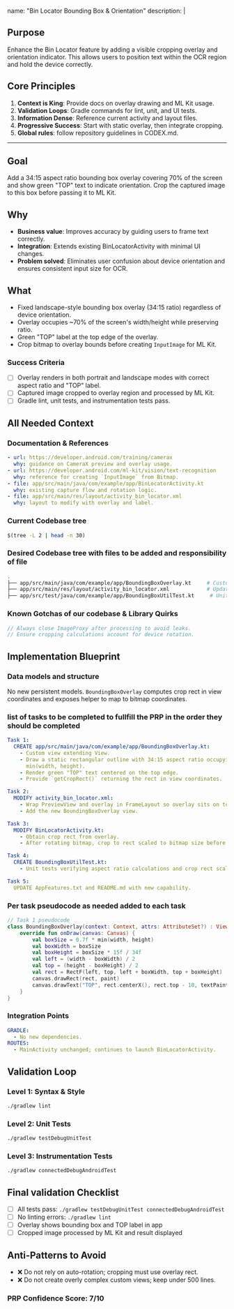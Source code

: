 name: "Bin Locator Bounding Box & Orientation"
description: |
  ## Purpose
  Enhance the Bin Locator feature by adding a visible cropping overlay and
  orientation indicator. This allows users to position text within the OCR
  region and hold the device correctly.

  ## Core Principles
  1. **Context is King**: Provide docs on overlay drawing and ML Kit usage.
  2. **Validation Loops**: Gradle commands for lint, unit, and UI tests.
  3. **Information Dense**: Reference current activity and layout files.
  4. **Progressive Success**: Start with static overlay, then integrate cropping.
  5. **Global rules**: follow repository guidelines in CODEX.md.

---

## Goal
Add a 34:15 aspect ratio bounding box overlay covering 70% of the screen and
show green "TOP" text to indicate orientation. Crop the captured image to this
box before passing it to ML Kit.

## Why
- **Business value**: Improves accuracy by guiding users to frame text correctly.
- **Integration**: Extends existing BinLocatorActivity with minimal UI changes.
- **Problem solved**: Eliminates user confusion about device orientation and
  ensures consistent input size for OCR.

## What
- Fixed landscape-style bounding box overlay (34:15 ratio) regardless of device
  orientation.
- Overlay occupies ~70% of the screen's width/height while preserving ratio.
- Green "TOP" label at the top edge of the overlay.
- Crop bitmap to overlay bounds before creating `InputImage` for ML Kit.

### Success Criteria
- [ ] Overlay renders in both portrait and landscape modes with correct aspect
      ratio and "TOP" label.
- [ ] Captured image cropped to overlay region and processed by ML Kit.
- [ ] Gradle lint, unit tests, and instrumentation tests pass.

## All Needed Context

### Documentation & References
```yaml
- url: https://developer.android.com/training/camerax
  why: guidance on CameraX preview and overlay usage.
- url: https://developer.android.com/ml-kit/vision/text-recognition
  why: reference for creating `InputImage` from Bitmap.
- file: app/src/main/java/com/example/app/BinLocatorActivity.kt
  why: existing capture flow and rotation logic.
- file: app/src/main/res/layout/activity_bin_locator.xml
  why: layout to modify with overlay and label.
```

### Current Codebase tree
```bash
$(tree -L 2 | head -n 30)
```

### Desired Codebase tree with files to be added and responsibility of file
```bash
.
├── app/src/main/java/com/example/app/BoundingBoxOverlay.kt     # Custom View drawing 34:15 box and TOP text
├── app/src/main/res/layout/activity_bin_locator.xml            # Updated layout with overlay
├── app/src/test/java/com/example/app/BoundingBoxUtilTest.kt     # Unit test for crop calculation
```

### Known Gotchas of our codebase & Library Quirks
```kotlin
// Always close ImageProxy after processing to avoid leaks.
// Ensure cropping calculations account for device rotation.
```

## Implementation Blueprint

### Data models and structure
No new persistent models. `BoundingBoxOverlay` computes crop rect in view
coordinates and exposes helper to map to bitmap coordinates.

### list of tasks to be completed to fullfill the PRP in the order they should be completed
```yaml
Task 1:
  CREATE app/src/main/java/com/example/app/BoundingBoxOverlay.kt:
    - Custom view extending View.
    - Draw a static rectangular outline with 34:15 aspect ratio occupying 70% of
      min(width, height).
    - Render green "TOP" text centered on the top edge.
    - Provide `getCropRect()` returning the rect in view coordinates.

Task 2:
  MODIFY activity_bin_locator.xml:
    - Wrap PreviewView and overlay in FrameLayout so overlay sits on top.
    - Add the new BoundingBoxOverlay view.

Task 3:
  MODIFY BinLocatorActivity.kt:
    - Obtain crop rect from overlay.
    - After rotating bitmap, crop to rect scaled to bitmap size before OCR.

Task 4:
  CREATE BoundingBoxUtilTest.kt:
    - Unit tests verifying aspect ratio calculations and crop rect scaling.

Task 5:
  UPDATE AppFeatures.txt and README.md with new capability.
```

### Per task pseudocode as needed added to each task
```kotlin
// Task 1 pseudocode
class BoundingBoxOverlay(context: Context, attrs: AttributeSet?) : View(context, attrs) {
    override fun onDraw(canvas: Canvas) {
        val boxSize = 0.7f * min(width, height)
        val boxWidth = boxSize
        val boxHeight = boxSize * 15f / 34f
        val left = (width - boxWidth) / 2
        val top = (height - boxHeight) / 2
        val rect = RectF(left, top, left + boxWidth, top + boxHeight)
        canvas.drawRect(rect, paint)
        canvas.drawText("TOP", rect.centerX(), rect.top - 10, textPaint)
    }
}
```

### Integration Points
```yaml
GRADLE:
  - No new dependencies.
ROUTES:
  - MainActivity unchanged; continues to launch BinLocatorActivity.
```

## Validation Loop

### Level 1: Syntax & Style
```bash
./gradlew lint
```

### Level 2: Unit Tests
```bash
./gradlew testDebugUnitTest
```

### Level 3: Instrumentation Tests
```bash
./gradlew connectedDebugAndroidTest
```

## Final validation Checklist
- [ ] All tests pass: `./gradlew testDebugUnitTest connectedDebugAndroidTest`
- [ ] No linting errors: `./gradlew lint`
- [ ] Overlay shows bounding box and TOP label in app
- [ ] Cropped image processed by ML Kit and result displayed

## Anti-Patterns to Avoid
- ❌ Do not rely on auto-rotation; cropping must use overlay rect.
- ❌ Do not create overly complex custom views; keep under 500 lines.

### PRP Confidence Score: 7/10
